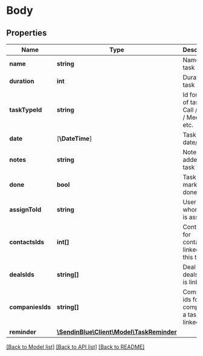 # Body

## Properties
Name | Type | Description | Notes
------------ | ------------- | ------------- | -------------
**name** | **string** | Name of task | 
**duration** | **int** | Duration of task | [optional] 
**taskTypeId** | **string** | Id for type of task e.g Call / Email / Meeting etc. | 
**date** | [**\DateTime**] | Task date/time | 
**notes** | **string** | Notes added to a task | [optional] 
**done** | **bool** | Task marked as done | [optional] 
**assignToId** | **string** | User id to whom task is assigned | [optional] 
**contactsIds** | **int[]** | Contact ids for contacts linked to this task | [optional] 
**dealsIds** | **string[]** | Deal ids for deals a task is linked to | [optional] 
**companiesIds** | **string[]** | Companies ids for companies a task is linked to | [optional] 
**reminder** | [**\SendinBlue\Client\Model\TaskReminder**](TaskReminder.md) |  | [optional] 

[[Back to Model list]](../../README.md#documentation-for-models) [[Back to API list]](../../README.md#documentation-for-api-endpoints) [[Back to README]](../../README.md)


